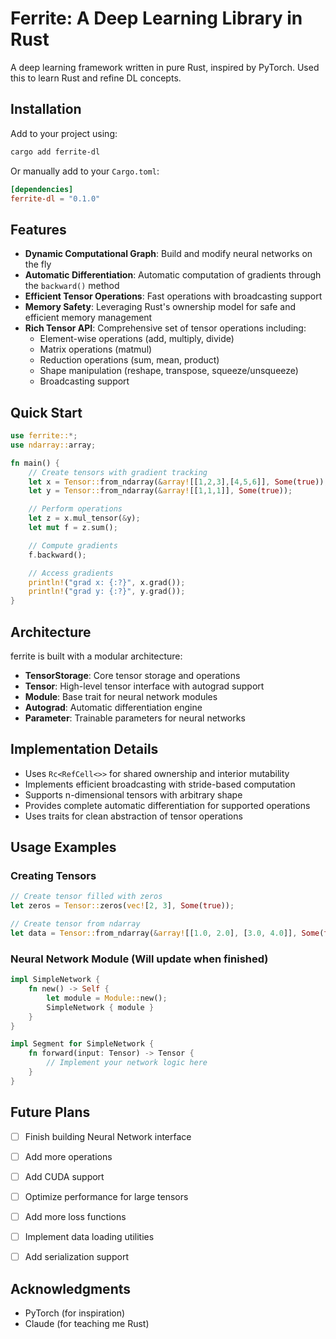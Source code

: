 # Ferrite: A Deep Learning Library in Rust

A deep learning framework written in pure Rust, inspired by PyTorch. Used this to learn Rust and refine DL concepts.

## Installation

Add to your project using:
```bash
cargo add ferrite-dl
```

Or manually add to your `Cargo.toml`:
```toml
[dependencies]
ferrite-dl = "0.1.0"
```

## Features

- **Dynamic Computational Graph**: Build and modify neural networks on the fly
- **Automatic Differentiation**: Automatic computation of gradients through the `backward()` method
- **Efficient Tensor Operations**: Fast operations with broadcasting support
- **Memory Safety**: Leveraging Rust's ownership model for safe and efficient memory management
- **Rich Tensor API**: Comprehensive set of tensor operations including:
  - Element-wise operations (add, multiply, divide)
  - Matrix operations (matmul)
  - Reduction operations (sum, mean, product)
  - Shape manipulation (reshape, transpose, squeeze/unsqueeze)
  - Broadcasting support

## Quick Start

```rust
use ferrite::*;
use ndarray::array;

fn main() {
    // Create tensors with gradient tracking
    let x = Tensor::from_ndarray(&array![[1,2,3],[4,5,6]], Some(true));
    let y = Tensor::from_ndarray(&array![[1,1,1]], Some(true));

    // Perform operations
    let z = x.mul_tensor(&y);
    let mut f = z.sum();

    // Compute gradients
    f.backward();

    // Access gradients
    println!("grad x: {:?}", x.grad());
    println!("grad y: {:?}", y.grad());
}
```

## Architecture

ferrite is built with a modular architecture:

- **TensorStorage**: Core tensor storage and operations
- **Tensor**: High-level tensor interface with autograd support
- **Module**: Base trait for neural network modules
- **Autograd**: Automatic differentiation engine
- **Parameter**: Trainable parameters for neural networks

## Implementation Details

- Uses `Rc<RefCell<>>` for shared ownership and interior mutability
- Implements efficient broadcasting with stride-based computation
- Supports n-dimensional tensors with arbitrary shape
- Provides complete automatic differentiation for supported operations
- Uses traits for clean abstraction of tensor operations

## Usage Examples

### Creating Tensors

```rust
// Create tensor filled with zeros
let zeros = Tensor::zeros(vec![2, 3], Some(true));

// Create tensor from ndarray
let data = Tensor::from_ndarray(&array![[1.0, 2.0], [3.0, 4.0]], Some(true));
```

### Neural Network Module (Will update when finished)

```rust
impl SimpleNetwork {
    fn new() -> Self {
        let module = Module::new();
        SimpleNetwork { module }
    }
}

impl Segment for SimpleNetwork {
    fn forward(input: Tensor) -> Tensor {
        // Implement your network logic here
    }
}
```

## Future Plans

- [ ] Finish building Neural Network interface
- [ ] Add more operations
- [ ] Add CUDA support
- [ ] Optimize performance for large tensors
- [ ] Add more loss functions
- [ ] Implement data loading utilities
- [ ] Add serialization support


## Acknowledgments

- PyTorch (for inspiration)
- Claude (for teaching me Rust)
